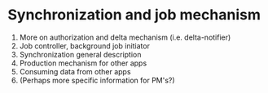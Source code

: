 # Synchronization and job mechanism

1. More on authorization and delta mechanism (i.e. delta-notifier)
2. Job controller, background job initiator
3. Synchronization general description
4. Production mechanism for other apps
5. Consuming data from other apps
6. (Perhaps more specific information for PM's?)
